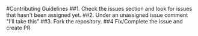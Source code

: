 #Contributing Guidelines
##1. Check the issues section and look for issues that hasn't been assigned yet.
##2. Under an unassigned issue comment "I'll take this"
##3. Fork the repository.
##4  Fix/Complete the issue and create PR
